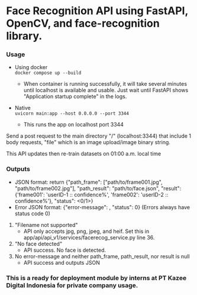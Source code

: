 # Face Recognition API using FastAPI, OpenCV, and face-recognition library.

### Usage
- Using docker <br>
`docker compose up --build`
    - When container is running successfully, it will take several minutes until localhost is available and usable. Just wait until FastAPI shows "Application startup complete" in the logs.

- Native <br>
`uvicorn main:app --host 0.0.0.0 --port 3344`
    - This runs the app on localhost port 3344

Send a post request to the main directory "/" (localhost:3344) that include 1 body requests, "file" which is an image upload/image binary string.

This API updates then re-train datasets on 01:00 a.m. local time

### Outputs
- JSON format: return {"path_frame": ["path/to/frame001.jpg", "path/to/frame002.jpg"], "path_result": "path/to/face.json", "result": {'frame001': 'userID-1 :: confidence%', 'frame002': 'userID-2 :: confidence%'}, "status": <0/1>}
- Error JSON format: {"error-message": <string>, "status": 0} (Errors always have status code 0)
1. "Filename not supported"
    - API only accepts jpg, png, jpeg, and heif. Set this in app/api/api_v1/services/facerecog_service.py line 36.
2. "No face detected"
    - API success. No face is detected.
3. No error-message and neither path_frame, path_result, nor result is null
    - API success and outputs JSON

### This is a ready for deployment module by interns at PT Kazee Digital Indonesia for private company usage.